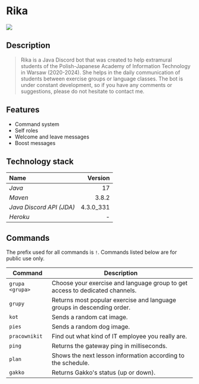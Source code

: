 # Rika

![](https://imgur.com/c2kMrv0.png)

## Description

> Rika is a Java Discord bot that was created to help extramural students of the Polish-Japanese Academy of Information Technology in Warsaw (2020-2024). She helps in the daily communication of students between exercise groups or language classes. The bot is under constant development, so if you have any comments or suggestions, please do not hesitate to contact me.

## Features

- Command system
- Self roles
- Welcome and leave messages
- Boost messages

## Technology stack

Name  | Version
:-------|--------:
*Java*  | 17
*Maven*  | 3.8.2
*Java Discord API (JDA)* | 4.3.0_331
*Heroku* | -

## Commands

The prefix used for all commands is `!`. Commands listed below are for public use only.

| Command | Description |
| ------------- | ------------------------------ |
| `grupa <grupa>` | Choose your exercise and language group to get access to dedicated channels. |
| `grupy` | Returns most popular exercise and language groups in descending order. |
| `kot` | Sends a random cat image. |
| `pies` | Sends a random dog image. |
| `pracownikit` | Find out what kind of IT employee you really are. |
| `ping` | Returns the gateway ping in milliseconds. |
| `plan` | Shows the next lesson information according to the schedule. |
| `gakko` | Returns Gakko's status (up or down). |
